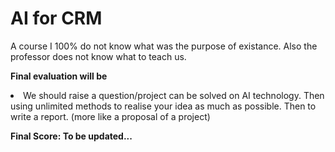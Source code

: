 # AI for CRM
A course I 100% do not know what was the purpose of existance. Also the professor does not know what to teach us.

**Final evaluation will be**
<li>We should raise a question/project can be solved on AI technology. Then using unlimited methods to realise your idea as much as possible. Then to write a report. (more like a proposal of a project)</li>

**Final Score: To be updated...**
